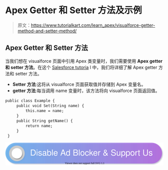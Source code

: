 # Apex Getter 和 Setter 方法及示例

> 原文：<https://www.tutorialkart.com/learn_apex/visualforce-getter-method-and-setter-method/>

## Apex Getter 和 Setter 方法

当我们想在 visualforce 页面中引用 Apex 类变量时，我们需要使用 **Apex getter 和 setter 方法**。在这个 [Salesforce tutoria](https://www.tutorialkart.com/salesforce-tutorials/) l 中，我们将详细了解 Apex getter 方法和 setter 方法。

*   **Setter 方法**:这将从 visualforce 页面获取值并存储到 Apex 变量名。
*   **getter 方法**:每当调用 name 变量时，该方法将向 visualforce 页面返回值。

```
public class Example {
     public void Set(String name) {
         this.name = name;
     }
     public String getName() {
         return name;
     }
 }
```

[![](img/925da31b32d6bc3827932f6c8afb11bb.png)](https://www.tutorialkart.com/)